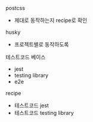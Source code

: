 postcss
- 제대로 동작하는지 recipe로 확인

husky
- 프로젝트별로 동작하도록

테스트코드 베이스
- jest
- testing library
- e2e

recipe
- 테스트코드 jest
- 테스트코드 testing library
